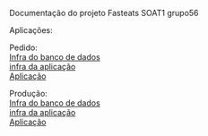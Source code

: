 Documentação do projeto Fasteats SOAT1 grupo56

Aplicações:

Pedido:<br>
[Infra do banco de dados](https://github.com/FIAP-Grupo56-SOAT1/INFRA_DB_FAST-EATS/actions/workflows/deploy-producao.yml)<br>
[infra da aplicação](https://github.com/FIAP-Grupo56-SOAT1/INFRA_ECS_FAST-EATS/actions/workflows/deploy-producao.yml)<br>
[Aplicação](https://github.com/FIAP-Grupo56-SOAT1/MICROSERV_PEDIDO_FAST-EATS/actions)<br>



Produção:<br>
[Infra do banco de dados](https://github.com/FIAP-Grupo56-SOAT1/INFRA_DB_PRODUCAO_FAST-EATS/actions/workflows/deploy-producao.yml)<br>
[infra da aplicação](https://github.com/FIAP-Grupo56-SOAT1/INFRA_ECS_PRODUCAO_FAST-EATS/actions/workflows/deploy-producao.yml)<br>
[Aplicação](https://github.com/FIAP-Grupo56-SOAT1/MICROSERV_PRODUCAO_FAST-EATS/actions)<br>


<!--

**Here are some ideas to get you started:**

🙋‍♀️ A short introduction - what is your organization all about?
🌈 Contribution guidelines - how can the community get involved?
👩‍💻 Useful resources - where can the community find your docs? Is there anything else the community should know?
🍿 Fun facts - what does your team eat for breakfast?
🧙 Remember, you can do mighty things with the power of [Markdown](https://docs.github.com/github/writing-on-github/getting-started-with-writing-and-formatting-on-github/basic-writing-and-formatting-syntax)
-->
